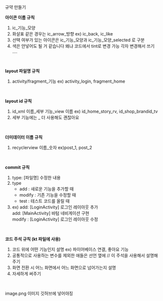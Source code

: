 규약 만들기

**아이콘 이름 규칙**
1. ic_기능_모양
2. 화살표 같은 경우는 ic_arrow_방향  ex) ic_back, ic_like
3. 선택 여부가 있는 아이콘은 ic_기능_모양과 ic_기능_모양_selected 로 구분
4. 색은 안넣어도 될 거 같습니다 왜냐 코드에서 tint로 변경 가능 각자 변경해서 쓰기 ....
<br/>

**layout 파일명 규칙**
1. activity/fragment_기능  ex) activity_login, fragment_home
<br/>

**layout id 규칙**
1. id_xml 이름_세부 기능_view 이름  ex) id_home_story_rv, id_shop_brandid_tv
2. 세부 기능에는 _ 더 사용해도 괜찮아요
<br/>

**더미데이터 이름 규칙**
1. recyclerview 이름_숫자  ex)post_1, post_2
<br/>

**commit 규칙**
1. type: [파일명] 수정한 내용
2. type 
    - add : 새로운 기능을 추가할 때
    - modify : 기존 기능을 수정할 때
    - test : 테스트 코드를 올릴 때
3. ex) add: [LoginActivity] 로그인 레이아웃 추가 <br/>
       add: [MainActivity] 바텀 네비게이션 구현 <br/>
       modify : [LoginActivity] 로그인 레이아웃 수정
       
<br/>

**코드 주석 규칙 (kt 파일에 사용)**
1. 코드 위에 어떤 기능인지 설명  ex) 파이어베이스 연결, 좋아요 기능
2. 공통적으로 사용하는 변수를 제외한 애들은 선언 옆에  // 이 주석을 사용해서 설명해주기
3. 화면 전환 시 어느 화면에서 어느 화면으로 넘어가는지 설명
4. 자세하게 써주기
<br/>

image.png
이미지 깃허브에 넣어야징
